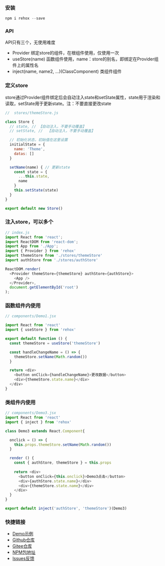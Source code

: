 ### 安装
``` js
npm i rehox --save
```


### API
API只有三个，无使用难度

* Provider 绑定store的组件，在根组件使用，仅使用一次
* useStore(name) 函数组件使用，name：store的别名，即绑定在Provider组件上的属性名
* inject(name, name2, ...)(ClassComponent) 类组件组件


### 定义store
store通过Provider组件绑定后会自动注入state和setState属性，state用于渲染和读取，setState用于更新state。注：不要直接更改state
``` js
//  stores/themeStore.js

class Store {
  // state, // 【自动注入，不要手动覆盖】
  // setState, //  【自动注入，不要手动覆盖】

  // 初始化状态，初始值在这里设置
  initialState = {
    name: 'Theme',
    datas: []
  }

  setName(name) { // 更新state
    const state = { 
      ...this.state,
      name
    }
    this.setState(state)
  }
}

export default new Store()
```


### 注入store，可以多个
``` js
// index.js
import React from 'react';
import ReactDOM from 'react-dom';
import App from './App';
import { Provider } from 'rehox'
import themeStore from './stores/themeStore'
import authStore from './stores/authStore'

ReactDOM.render(
  <Provider themeStore={themeStore} authStore={authStore}>
    <App />
  </Provider>,
  document.getElementById('root')
);
```


### 函数组件内使用
``` js
// components/Demo1.jsx

import React from 'react'
import { useStore } from 'rehox'

export default function () {
  const themeStore = useStore('themeStore')

  const handleChangeName = () => {
    themeStore.setName(Math.random())
  }

  return <div>
    <button onClick={handleChangeName}>更改数据</button>
    <div>{themeStore.state.name}</div>
  </div>
}
```


### 类组件内使用
``` js
// components/Demo3.jsx
import React from 'react'
import { inject } from 'rehox'

class Demo3 extends React.Component{

  onclick = () => {
    this.props.themeStore.setName(Math.random())
  }

  render () {
    const { authStore, themeStore } = this.props
    
    return <div>
      <button onClick={this.onclick}>Demo3点击</button>
      <div>{authStore.state.name}</div>
      <div>{themeStore.state.name}</div>
    </div>
  }
}

export default inject('authStore', 'themeStore')(Demo3)
```


### 快捷链接

- [Demo示例](https://github.com/linjc/rehox/tree/master/demo)
- [Github仓库](https://github.com/linjc/rehox)
- [Gitee仓库](https://gitee.com/l2j2c3/rehox)
- [NPM包地址](https://www.npmjs.com/package/rehox)
- [Issues反馈](https://github.com/linjc/rehox/issues)
